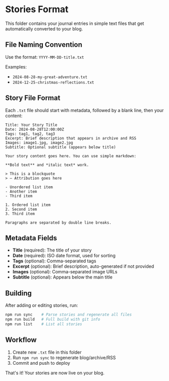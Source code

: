 # Stories Format

This folder contains your journal entries in simple text files that get automatically converted to your blog.

## File Naming Convention

Use the format: `YYYY-MM-DD-title.txt`

Examples:
- `2024-08-28-my-great-adventure.txt`
- `2024-12-25-christmas-reflections.txt`

## Story File Format

Each `.txt` file should start with metadata, followed by a blank line, then your content:

```
Title: Your Story Title
Date: 2024-08-28T12:00:00Z
Tags: tag1, tag2, tag3
Excerpt: Brief description that appears in archive and RSS
Images: image1.jpg, image2.jpg
Subtitle: Optional subtitle (appears below title)

Your story content goes here. You can use simple markdown:

**Bold text** and *italic text* work.

> This is a blockquote
> — Attribution goes here

- Unordered list item
- Another item
- Third item

1. Ordered list item
2. Second item  
3. Third item

Paragraphs are separated by double line breaks.
```

## Metadata Fields

- **Title** (required): The title of your story
- **Date** (required): ISO date format, used for sorting
- **Tags** (optional): Comma-separated tags
- **Excerpt** (optional): Brief description, auto-generated if not provided
- **Images** (optional): Comma-separated image URLs
- **Subtitle** (optional): Appears below the main title

## Building

After adding or editing stories, run:

```bash
npm run sync    # Parse stories and regenerate all files
npm run build   # Full build with git info
npm run list    # List all stories
```

## Workflow

1. Create new `.txt` file in this folder
2. Run `npm run sync` to regenerate blog/archive/RSS
3. Commit and push to deploy

That's it! Your stories are now live on your blog.